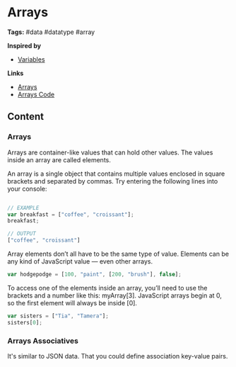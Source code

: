 # Arrays

**Tags:** #data #datatype #array 

**Inspired by**
- [Variables](20220517161515_javascript-variables.md)

**Links**
- [Arrays](https://www.javascript.com/learn/arrays)
- [Arrays Code](../first-splash/arrays.js)

## Content

### Arrays

Arrays are container-like values that can hold other values. The values inside an array are called elements.

An array is a single object that contains multiple values enclosed in square brackets and separated by commas. Try entering the following lines into your console:

```javascript

// EXAMPLE
var breakfast = ["coffee", "croissant"];
breakfast;

// OUTPUT
["coffee", "croissant"]
```

Array elements don’t all have to be the same type of value. Elements can be any kind of JavaScript value — even other arrays.

```javascript
var hodgepodge = [100, "paint", [200, "brush"], false];
```

To access one of the elements inside an array, you’ll need to use the brackets and a number like this: myArray[3]. JavaScript arrays begin at 0, so the first element will always be inside [0].

```javascript
var sisters = ["Tia", "Tamera"];
​sisters[0];
```

### Arrays Associatives

It's similar to JSON data. That you could define association key-value pairs. 